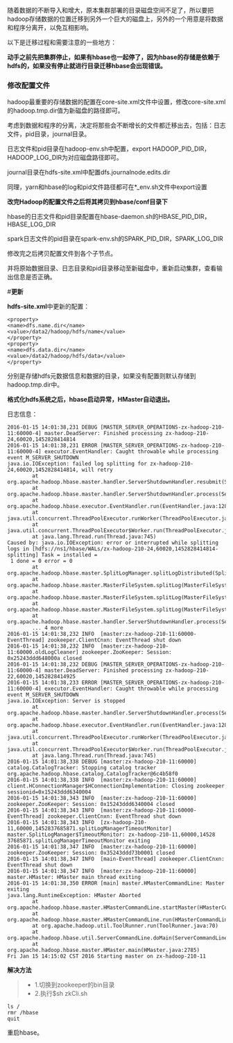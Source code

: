 随着数据的不断导入和增大，原本集群部署的目录磁盘空间不足了，所以要把hadoop存储数据的位置迁移到另外一个巨大的磁盘上，另外的一个用意是将数据和程序分离开，以免互相影响。

以下是迁移过程和需要注意的一些地方：

**动手之前先把集群停止，如果有hbase也一起停了，因为hbase的存储是依赖于hdfs的，如果没有停止就进行目录迁移hbase会出现错误。**

### **修改配置文件**

hadoop最重要的存储数据的配置在core-site.xml文件中设置，修改core-site.xml的hadoop.tmp.dir值为新磁盘的路径即可。

考虑到数据和程序的分离，决定将那些会不断增长的文件都迁移出去，包括：日志文件，pid目录，journal目录。

日志文件和pid目录在hadoop-env.sh中配置，export HADOOP\_PID\_DIR，HADOOP\_LOG_DIR为对应磁盘路径即可。

journal目录在hdfs-site.xml中配置dfs.journalnode.edits.dir

同理，yarn和hbase的log和pid文件路径都可在*_env.sh文件中export设置

**改完Hadoop的配置文件之后将其拷贝到hbase/conf目录下**

hbase的日志文件和pid目录配置在hbase-daemon.sh的HBASE\_PID\_DIR，HBASE\_LOG_DIR

spark日志文件的pid目录在spark-env.sh的SPARK\_PID\_DIR，SPARK\_LOG_DIR

修改完之后拷贝配置文件到各个子节点。

并将原始数据目录、日志目录和pid目录移动至新磁盘中，重新启动集群，查看输出信息是否正确。

#**更新**

**hdfs-site.xml**中更新的配置：
```
<property>
<name>dfs.name.dir</name>  
<value>/data2/hadoop/hdfs/name</value>  
</property>
<property>
<name>dfs.data.dir</name>  
<value>/data2/hadoop/hdfs/data</value>  
</property>
```

分别是存储hdfs元数据信息和数据的目录，如果没有配置则默认存储到hadoop.tmp.dir中。

**格式化hdfs系统之后，hbase启动异常，HMaster自动退出。**

日志信息：

```
2016-01-15 14:01:38,231 DEBUG [MASTER_SERVER_OPERATIONS-zx-hadoop-210-11:60000-4] master.DeadServer: Finished processing zx-hadoop-210-24,60020,1452828414814
2016-01-15 14:01:38,231 ERROR [MASTER_SERVER_OPERATIONS-zx-hadoop-210-11:60000-4] executor.EventHandler: Caught throwable while processing event M_SERVER_SHUTDOWN
java.io.IOException: failed log splitting for zx-hadoop-210-24,60020,1452828414814, will retry
        at org.apache.hadoop.hbase.master.handler.ServerShutdownHandler.resubmit(ServerShutdownHandler.java:322)
        at org.apache.hadoop.hbase.master.handler.ServerShutdownHandler.process(ServerShutdownHandler.java:202)
        at org.apache.hadoop.hbase.executor.EventHandler.run(EventHandler.java:128)
        at java.util.concurrent.ThreadPoolExecutor.runWorker(ThreadPoolExecutor.java:1145)
        at java.util.concurrent.ThreadPoolExecutor$Worker.run(ThreadPoolExecutor.java:615)
        at java.lang.Thread.run(Thread.java:745)
Caused by: java.io.IOException: error or interrupted while splitting logs in [hdfs://ns1/hbase/WALs/zx-hadoop-210-24,60020,1452828414814-splitting] Task = installed =
 1 done = 0 error = 0
        at org.apache.hadoop.hbase.master.SplitLogManager.splitLogDistributed(SplitLogManager.java:362)
        at org.apache.hadoop.hbase.master.MasterFileSystem.splitLog(MasterFileSystem.java:410)
        at org.apache.hadoop.hbase.master.MasterFileSystem.splitLog(MasterFileSystem.java:384)
        at org.apache.hadoop.hbase.master.MasterFileSystem.splitLog(MasterFileSystem.java:282)
        at org.apache.hadoop.hbase.master.handler.ServerShutdownHandler.process(ServerShutdownHandler.java:195)
        ... 4 more
2016-01-15 14:01:38,232 INFO  [master:zx-hadoop-210-11:60000-EventThread] zookeeper.ClientCnxn: EventThread shut down
2016-01-15 14:01:38,232 INFO  [master:zx-hadoop-210-11:60000.oldLogCleaner] zookeeper.ZooKeeper: Session: 0x25243ddd648000a closed
2016-01-15 14:01:38,232 DEBUG [MASTER_SERVER_OPERATIONS-zx-hadoop-210-11:60000-4] master.DeadServer: Finished processing zx-hadoop-210-22,60020,1452828414925
2016-01-15 14:01:38,233 ERROR [MASTER_SERVER_OPERATIONS-zx-hadoop-210-11:60000-4] executor.EventHandler: Caught throwable while processing event M_SERVER_SHUTDOWN
java.io.IOException: Server is stopped
        at org.apache.hadoop.hbase.master.handler.ServerShutdownHandler.process(ServerShutdownHandler.java:183)
        at org.apache.hadoop.hbase.executor.EventHandler.run(EventHandler.java:128)
        at java.util.concurrent.ThreadPoolExecutor.runWorker(ThreadPoolExecutor.java:1145)
        at java.util.concurrent.ThreadPoolExecutor$Worker.run(ThreadPoolExecutor.java:615)
        at java.lang.Thread.run(Thread.java:745)
2016-01-15 14:01:38,338 DEBUG [master:zx-hadoop-210-11:60000] catalog.CatalogTracker: Stopping catalog tracker org.apache.hadoop.hbase.catalog.CatalogTracker@6c4b58f0
2016-01-15 14:01:38,338 INFO  [master:zx-hadoop-210-11:60000] client.HConnectionManager$HConnectionImplementation: Closing zookeeper sessionid=0x15243ddd6340004
2016-01-15 14:01:38,343 INFO  [master:zx-hadoop-210-11:60000] zookeeper.ZooKeeper: Session: 0x15243ddd6340004 closed
2016-01-15 14:01:38,343 INFO  [master:zx-hadoop-210-11:60000-EventThread] zookeeper.ClientCnxn: EventThread shut down
2016-01-15 14:01:38,343 INFO  [zx-hadoop-210-11,60000,1452837685871.splitLogManagerTimeoutMonitor] master.SplitLogManager$TimeoutMonitor: zx-hadoop-210-11,60000,14528
37685871.splitLogManagerTimeoutMonitor exiting
2016-01-15 14:01:38,347 INFO  [master:zx-hadoop-210-11:60000] zookeeper.ZooKeeper: Session: 0x35243ddd73b0001 closed
2016-01-15 14:01:38,347 INFO  [main-EventThread] zookeeper.ClientCnxn: EventThread shut down
2016-01-15 14:01:38,347 INFO  [master:zx-hadoop-210-11:60000] master.HMaster: HMaster main thread exiting
2016-01-15 14:01:38,350 ERROR [main] master.HMasterCommandLine: Master exiting
java.lang.RuntimeException: HMaster Aborted
        at org.apache.hadoop.hbase.master.HMasterCommandLine.startMaster(HMasterCommandLine.java:192)
        at org.apache.hadoop.hbase.master.HMasterCommandLine.run(HMasterCommandLine.java:134)
        at org.apache.hadoop.util.ToolRunner.run(ToolRunner.java:70)
        at org.apache.hadoop.hbase.util.ServerCommandLine.doMain(ServerCommandLine.java:126)
        at org.apache.hadoop.hbase.master.HMaster.main(HMaster.java:2785)
Fri Jan 15 14:15:02 CST 2016 Starting master on zx-hadoop-210-11
```

**解决方法**

> * 1.切换到zookeeper的bin目录
> * 2.执行$sh zkCli.sh

```
ls /
rmr /hbase
quit
```

重启hbase。